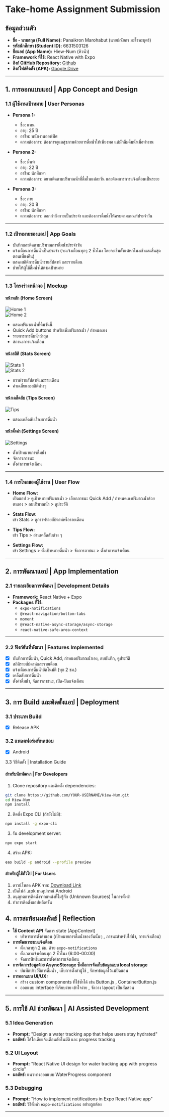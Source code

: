 # Take-home Assignment Submission

## ข้อมูลส่วนตัว
- **ชื่อ - นามสกุล (Full Name):** Panaikron Marohabut (นายปณัยกร มะโรหะบุตร์)
- **รหัสนักศึกษา (Student ID):** 6631503126
- **ชื่อแอป (App Name):** Hiew-Num (หิวน้ำ)
- **Framework ที่ใช้:** React Native with Expo
- **ลิงก์ GitHub Repository:** [Github](https://github.com/Panaikron-Marohabut1/HiewNum-Finalproject)
- **ลิงก์ไฟล์ติดตั้ง (APK):** [Google Drive](https://drive.google.com/drive/folders/1yFLliCkzkfb23EmcjzyVI88apgJccd5k?usp=sharing)

---

## 1. การออกแบบแอป | App Concept and Design

### 1.1 ผู้ใช้งานเป้าหมาย | User Personas
- **Persona 1:**  
  - ชื่อ: แทน
  - อายุ: 25 ปี
  - อาชีพ: พนักงานออฟฟิศ
  - ความต้องการ: ต้องการดูแลสุขภาพด้วยการดื่มน้ำให้เพียงพอ แต่มักลืมดื่มน้ำเมื่อทำงาน

- **Persona 2:**  
  - ชื่อ: มิ้นท์
  - อายุ: 22 ปี
  - อาชีพ: นักศึกษา
  - ความต้องการ: อยากติดตามปริมาณน้ำที่ดื่มในแต่ละวัน และต้องการการแจ้งเตือนเป็นระยะ

- **Persona 3:**  
  - ชื่อ: กาย
  - อายุ: 20 ปี
  - อาชีพ: นักศึกษา
  - ความต้องการ: ออกกำลังกายเป็นประจำ และต้องการดื่มน้ำให้ครบตามเกณฑ์ประจำวัน

---

### 1.2 เป้าหมายของแอป | App Goals
- บันทึกและติดตามปริมาณการดื่มน้ำประจำวัน
- แจ้งเตือนการดื่มน้ำเป็นประจำ (จะแจ้งเตือนทุกๆ 2 ชั่วโมง โดยจะเริ่มตั้งแต่หกโมงเช้าและสิ้นสุดตอนเที่ยงคืน)
- แสดงสถิติการดื่มน้ำรายสัปดาห์ และรายเดือน
- ช่วยให้ผู้ใช้ดื่มน้ำได้ตามเป้าหมาย

---

### 1.3 โครงร่างหน้าจอ | Mockup

#### หน้าหลัก (Home Screen)
![Home 1](assets/mockup-home1.png)  
![Home 2](assets/mockup-home2.png)

- แสดงปริมาณน้ำที่ดื่มวันนี้
- Quick Add buttons สำหรับเพิ่มปริมาณน้ำ / กำหนดเอง
- รายการการดื่มน้ำล่าสุด
- สถานะการแจ้งเตือน

#### หน้าสถิติ (Stats Screen)
![Stats 1](assets/mockup-stats1.png)  
![Stats 2](assets/mockup-stats2.png)

- กราฟรายสัปดาห์และรายเดือน
- ค่าเฉลี่ยและสถิติต่างๆ

#### หน้าเคล็ดลับ (Tips Screen)
![Tips](assets/mockup-tips.png)

- แสดงเคล็ดลับเรื่องการดื่มน้ำ

#### หน้าตั้งค่า (Settings Screen)
![Settings](assets/mockup-setting.png)

- ตั้งเป้าหมายการดื่มน้ำ
- จัดการภาชนะ
- ตั้งค่าการแจ้งเตือน

---

### 1.4 การไหลของผู้ใช้งาน | User Flow

- **Home Flow:**  
  เปิดแอป > ดูเป้าหมายปริมาณน้ำ > เลือกภาชนะ Quick Add / กำหนดเองปริมาณน้ำด้วยตนเอง > ลบปริมาณน้ำ > ดูประวัติ

- **Stats Flow:**  
  เข้า Stats > ดูกราฟรายสัปดาห์หรือรายเดือน

- **Tips Flow:**  
  เข้า Tips > อ่านเคล็ดลับต่าง ๆ

- **Settings Flow:**  
  เข้า Settings > ตั้งเป้าหมายดื่มน้ำ > จัดการภาชนะ > ตั้งค่าการแจ้งเตือน

---

## 2. การพัฒนาแอป | App Implementation

### 2.1 รายละเอียดการพัฒนา | Development Details
- **Framework:** React Native + Expo
- **Packages ที่ใช้:**
  - `expo-notifications`
  - `@react-navigation/bottom-tabs`
  - `moment`
  - `@react-native-async-storage/async-storage`
  - `react-native-safe-area-context`

---

### 2.2 ฟังก์ชันที่พัฒนา | Features Implemented
- [x] บันทึกการดื่มน้ำ, Quick Add, กำหนดปริมาณน้ำเอง, ลบบันทึก, ดูประวัติ
- [x] สถิติรายสัปดาห์และรายเดือน
- [x] แจ้งเตือนการดื่มน้ำอัตโนมัติ (ทุก 2 ชม.)
- [x] เคล็ดลับการดื่มน้ำ
- [x] ตั้งค่าดื่มน้ำ, จัดการภาชนะ, เปิด-ปิดแจ้งเตือน

---

## 3. การ Build และติดตั้งแอป | Deployment

### 3.1 ประเภท Build
- [x] Release APK

### 3.2 แพลตฟอร์มที่ทดสอบ
- [x] Android

3.3 วิธีติดตั้ง | Installation Guide

#### สำหรับนักพัฒนา | For Developers
1. Clone repository และติดตั้ง dependencies:
```bash
git clone https://github.com/YOUR-USERNAME/Hiew-Num.git
cd Hiew-Num
npm install
```

2. ติดตั้ง Expo CLI (ถ้ายังไม่มี):
```bash
npm install -g expo-cli
```

3. รัน development server:
```bash
npx expo start
```

4. สร้าง APK:
```bash
eas build -p android --profile preview
```
#### สำหรับผู้ใช้ทั่วไป | For Users
1. ดาวน์โหลด APK จาก: [Download Link](https://drive.google.com/drive/folders/1yFLliCkzkfb23EmcjzyVI88apgJccd5k?usp=sharing)
2. เปิดไฟล์ .apk บนอุปกรณ์ Android
3. อนุญาตการติดตั้งจากแหล่งที่ไม่รู้จัก (Unknown Sources) ในการตั้งค่า
4. ทำการติดตั้งแอปพลิเคชัน

## 4. การสะท้อนผลลัพธ์ | Reflection

- **ใช้ Context API** จัดการ state (AppContext)
  - บริหารการตั้งค่าแอพ (เป้าหมายการดื่มน้ำของวันนั้นๆ , ภาชนะสำหรับใส่น้ำ, การแจ้งเตือน)
- **การพัฒนาระบบแจ้งเตือน**
  - ตั้งเวลาทุก 2 ชม. ด้วย `expo-notifications`
  - ตั้งเวลาแจ้งเตือนทุก 2 ชั่วโมง (6:00-00:00)
  - จัดการสิทธิ์และการตั้งค่าการแจ้งเตือน
- **การจัดการข้อมูลด้วย AsyncStorage ซึ่งคือการจัดเก็บข้อมูลแบบ local storage**
  - บันทึกประวัติการดื่มน้ำ , เก็บการตั้งค่าผู้ใช้ , รักษาข้อมูลไว้แม้ปิดแอพ
- **การออกแบบ UI/UX:** 
  - สร้าง custom components ที่ใช้ซ้ำได้ เช่น Button.js , ContainerButton.js
  - ออกแบบ interface ที่เรียบง่าย เข้าใจง่าย , จัดวาง layout เป็นสัดส่วน

---

## 5. การใช้ AI ช่วยพัฒนา | AI Assisted Development

### 5.1 Idea Generation
- **Prompt:** "Design a water tracking app that helps users stay hydrated"
- **ผลลัพธ์:** ได้ไอเดียแจ้งเตือนอัตโนมัติ และ progress tracking

### 5.2 UI Layout
- **Prompt:** "React Native UI design for water tracking app with progress circle"
- **ผลลัพธ์:** แนวทางออกแบบ WaterProgress component

### 5.3 Debugging
- **Prompt:** "How to implement notifications in Expo React Native app"
- **ผลลัพธ์:** วิธีตั้งค่า `expo-notifications` อย่างถูกต้อง

---
